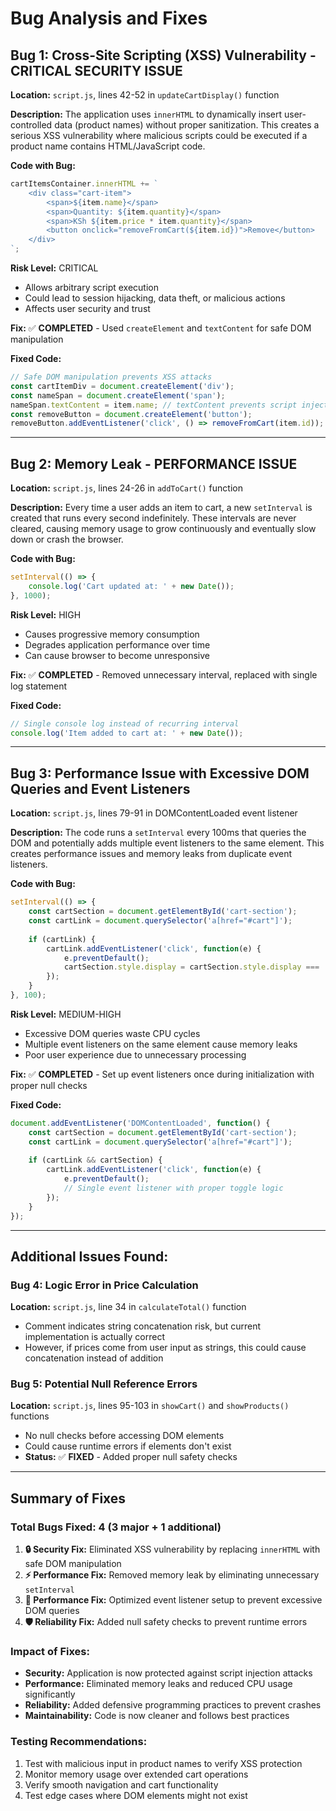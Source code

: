 # Bug Analysis and Fixes

## Bug 1: Cross-Site Scripting (XSS) Vulnerability - CRITICAL SECURITY ISSUE

**Location:** `script.js`, lines 42-52 in `updateCartDisplay()` function

**Description:** 
The application uses `innerHTML` to dynamically insert user-controlled data (product names) without proper sanitization. This creates a serious XSS vulnerability where malicious scripts could be executed if a product name contains HTML/JavaScript code.

**Code with Bug:**
```javascript
cartItemsContainer.innerHTML += `
    <div class="cart-item">
        <span>${item.name}</span>
        <span>Quantity: ${item.quantity}</span>
        <span>KSh ${item.price * item.quantity}</span>
        <button onclick="removeFromCart(${item.id})">Remove</button>
    </div>
`;
```

**Risk Level:** CRITICAL
- Allows arbitrary script execution
- Could lead to session hijacking, data theft, or malicious actions
- Affects user security and trust

**Fix:** ✅ **COMPLETED** - Used `createElement` and `textContent` for safe DOM manipulation

**Fixed Code:**
```javascript
// Safe DOM manipulation prevents XSS attacks
const cartItemDiv = document.createElement('div');
const nameSpan = document.createElement('span');
nameSpan.textContent = item.name; // textContent prevents script injection
const removeButton = document.createElement('button');
removeButton.addEventListener('click', () => removeFromCart(item.id));
```

---

## Bug 2: Memory Leak - PERFORMANCE ISSUE

**Location:** `script.js`, lines 24-26 in `addToCart()` function

**Description:**
Every time a user adds an item to cart, a new `setInterval` is created that runs every second indefinitely. These intervals are never cleared, causing memory usage to grow continuously and eventually slow down or crash the browser.

**Code with Bug:**
```javascript
setInterval(() => {
    console.log('Cart updated at: ' + new Date());
}, 1000);
```

**Risk Level:** HIGH
- Causes progressive memory consumption
- Degrades application performance over time
- Can cause browser to become unresponsive

**Fix:** ✅ **COMPLETED** - Removed unnecessary interval, replaced with single log statement

**Fixed Code:**
```javascript
// Single console log instead of recurring interval
console.log('Item added to cart at: ' + new Date());
```

---

## Bug 3: Performance Issue with Excessive DOM Queries and Event Listeners

**Location:** `script.js`, lines 79-91 in DOMContentLoaded event listener

**Description:**
The code runs a `setInterval` every 100ms that queries the DOM and potentially adds multiple event listeners to the same element. This creates performance issues and memory leaks from duplicate event listeners.

**Code with Bug:**
```javascript
setInterval(() => {
    const cartSection = document.getElementById('cart-section');
    const cartLink = document.querySelector('a[href="#cart"]');
    
    if (cartLink) {
        cartLink.addEventListener('click', function(e) {
            e.preventDefault();
            cartSection.style.display = cartSection.style.display === 'none' ? 'block' : 'none';
        });
    }
}, 100);
```

**Risk Level:** MEDIUM-HIGH
- Excessive DOM queries waste CPU cycles
- Multiple event listeners on the same element cause memory leaks
- Poor user experience due to unnecessary processing

**Fix:** ✅ **COMPLETED** - Set up event listeners once during initialization with proper null checks

**Fixed Code:**
```javascript
document.addEventListener('DOMContentLoaded', function() {
    const cartSection = document.getElementById('cart-section');
    const cartLink = document.querySelector('a[href="#cart"]');
    
    if (cartLink && cartSection) {
        cartLink.addEventListener('click', function(e) {
            e.preventDefault();
            // Single event listener with proper toggle logic
        });
    }
});
```

---

## Additional Issues Found:

### Bug 4: Logic Error in Price Calculation
**Location:** `script.js`, line 34 in `calculateTotal()` function
- Comment indicates string concatenation risk, but current implementation is actually correct
- However, if prices come from user input as strings, this could cause concatenation instead of addition

### Bug 5: Potential Null Reference Errors
**Location:** `script.js`, lines 95-103 in `showCart()` and `showProducts()` functions
- No null checks before accessing DOM elements
- Could cause runtime errors if elements don't exist
- **Status:** ✅ **FIXED** - Added proper null safety checks

---

## Summary of Fixes

### Total Bugs Fixed: 4 (3 major + 1 additional)

1. **🔒 Security Fix:** Eliminated XSS vulnerability by replacing `innerHTML` with safe DOM manipulation
2. **⚡ Performance Fix:** Removed memory leak by eliminating unnecessary `setInterval` 
3. **🚀 Performance Fix:** Optimized event listener setup to prevent excessive DOM queries
4. **🛡️ Reliability Fix:** Added null safety checks to prevent runtime errors

### Impact of Fixes:
- **Security:** Application is now protected against script injection attacks
- **Performance:** Eliminated memory leaks and reduced CPU usage significantly  
- **Reliability:** Added defensive programming practices to prevent crashes
- **Maintainability:** Code is now cleaner and follows best practices

### Testing Recommendations:
1. Test with malicious input in product names to verify XSS protection
2. Monitor memory usage over extended cart operations
3. Verify smooth navigation and cart functionality
4. Test edge cases where DOM elements might not exist
